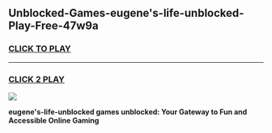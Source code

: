 
## Unblocked-Games-eugene's-life-unblocked-Play-Free-47w9a
<h3>
<a href="https://premium76.site?title=eugene's-life-unblocked&ref=10A">CLICK TO PLAY</a></h3>
<hr>

<h3>
<a href="https://premium76.site?title=eugene's-life-unblocked&ref=10A">CLICK 2 PLAY</a>
  
</h3>

<a href="https://premium76.site?title=eugene's-life-unblocked&ref=10A"><img src="https://clearcache.store/games.png"></a>


**eugene's-life-unblocked games unblocked: Your Gateway to Fun and Accessible Online Gaming**
